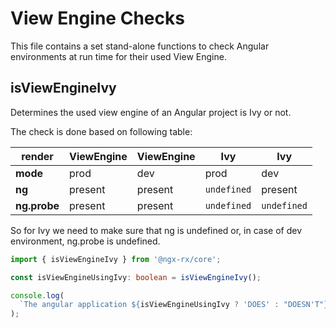 # View Engine Checks

This file contains a set stand-alone functions to
check Angular environments at run time for their used View Engine.

## isViewEngineIvy

Determines the used view engine of an Angular project is Ivy or not.

The check is done based on following table:

| render       | ViewEngine | ViewEngine | Ivy         | Ivy         |
| ------------ | ---------- | ---------- | ----------- | ----------- |
| **mode**     | prod       | dev        | prod        | dev         |
| **ng**       | present    | present    | `undefined` | present     |
| **ng.probe** | present    | present    | `undefined` | `undefined` |

So for Ivy we need to make sure that ng is undefined or,
in case of dev environment, ng.probe is undefined.

```typescript
import { isViewEngineIvy } from '@ngx-rx/core';

const isViewEngineUsingIvy: boolean = isViewEngineIvy();

console.log(
  `The angular application ${isViewEngineUsingIvy ? 'DOES' : "DOESN'T"} run Ivy`
);
```
